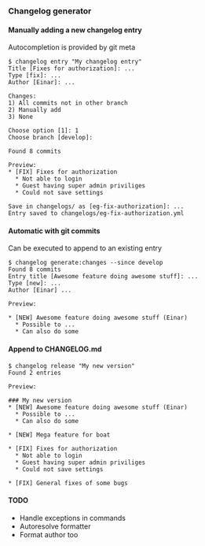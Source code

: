 ### Changelog generator

#### Manually adding a new changelog entry
Autocompletion is provided by git meta
```
$ changelog entry "My changelog entry"
Title [Fixes for authorization]: ...
Type [fix]: ...
Author [Einar]: ...

Changes:
1) All commits not in other branch
2) Manually add
3) None

Choose option [1]: 1
Choose branch [develop]: 

Found 8 commits

Preview: 
* [FIX] Fixes for authorization
  * Not able to login
  * Guest having super admin priviliges
  * Could not save settings
  
Save in changelogs/ as [eg-fix-authorization]: ...
Entry saved to changelogs/eg-fix-authorization.yml
```

#### Automatic with git commits
Can be executed to append to an existing entry
```
$ changelog generate:changes --since develop
Found 8 commits
Entry title [Awesome feature doing awesome stuff]: ...
Type [new]: ...
Author [Einar] ...

Preview:

* [NEW] Awesome feature doing awesome stuff (Einar)
  * Possible to ...
  * Can also do some
```

#### Append to CHANGELOG.md
```
$ changelog release "My new version"
Found 2 entries

Preview:

### My new version
* [NEW] Awesome feature doing awesome stuff (Einar)
  * Possible to ...
  * Can also do some

* [NEW] Mega feature for boat

* [FIX] Fixes for authorization
  * Not able to login
  * Guest having super admin priviliges
  * Could not save settings

* [FIX] General fixes of some bugs
```

#### TODO
 * Handle exceptions in commands
 * Autoresolve formatter
 * Format author too
